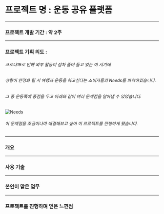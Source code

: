 # 프로젝트 명 : 운동 공유 플랫폼
---------------------------------------
### 프로젝트 개발 기간 : 약 2주
---------------------------------------
### 프로젝트 기획 의도 :

###### 코로나19로 인해 외부 활동이 점차 줄어 들고 있는 이 시기에   
###### 상황이 안정화 될 시 여행과 운동을 하고싶다는 소비자들의 Needs를 파악하였습니다.
###### 그 중 운동쪽에 중점을 두고 아래와 같이 여러 문제점을 알아낼 수 있었습니다.

![Needs](https://user-images.githubusercontent.com/58018170/127149280-3208f383-3030-4c5b-a829-a84894cfb85d.png)


###### 이 문제점을 조금이나마 해결해보고 싶어 이 프로젝트를 진행하게 됐습니다.

------------------------------------------
### 개요

------------------------------------------
### 사용 기술

------------------------------------------
### 본인이 맡은 업무

---------------------------------------------

### 프로젝트를 진행하며 얻은 느낀점
